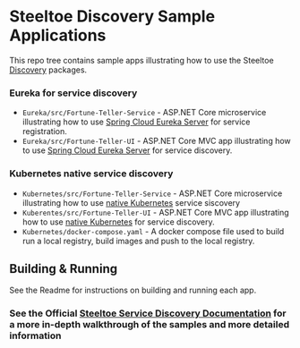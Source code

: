 # Steeltoe Discovery Sample Applications

This repo tree contains sample apps illustrating how to use the Steeltoe [Discovery](https://github.com/SteeltoeOSS/Discovery) packages.

### Eureka for service discovery
* `Eureka/src/Fortune-Teller-Service` - ASP.NET Core microservice illustrating how to use [Spring Cloud Eureka Server](https://projects.spring.io/spring-cloud/docs/1.0.3/spring-cloud.html#spring-cloud-eureka-server) for service registration.
* `Eureka/src/Fortune-Teller-UI` - ASP.NET Core MVC app illustrating how to use [Spring Cloud Eureka Server](https://projects.spring.io/spring-cloud/docs/1.0.3/spring-cloud.html#spring-cloud-eureka-server) for service discovery.

### Kubernetes native service discovery
* `Kubernetes/src/Fortune-Teller-Service` - ASP.NET Core microservice illustrating how to use [native Kubernetes](https://kubernetes.io/docs/concepts/services-networking/service/#discovering-services) service siscovery
* `Kuberentes/src/Fortune-Teller-UI` - ASP.NET Core MVC app illustrating how to use [native Kubernetes](https://kubernetes.io/docs/concepts/services-networking/service/#discovering-services) for service discovery.
* `Kubernetes/docker-compose.yaml` - A docker compose file used to build run a local registry, build images and push to the local registry. 

## Building & Running

See the Readme for instructions on building and running each app.

### See the Official [Steeltoe Service Discovery Documentation](https://steeltoe.io/docs/steeltoe-discovery/) for a more in-depth walkthrough of the samples and more detailed information
